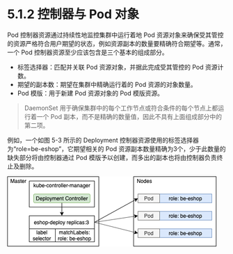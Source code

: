 [1]: /images/chapter_5/Deployment控制器示例.png

# 5.1.2 控制器与 Pod 对象

Pod 控制器资源通过持续性地监控集群中运行着地 Pod 资源对象来确保受其管控的资源严格符合用户期望的状态，例如资源副本的数量要精确符合期望等。通常，一个 Pod 控制器资源至少应该包含是三个基本的组成部分。

* 标签选择器：匹配并关联 Pod 资源对象，并据此完成受其管控的 Pod 资源计数。
* 期望的副本数：期望在集群中精确运行着的 Pod 资源的对象数量。
* Pod 模版：用于新建 Pod 资源对象的 Pod 模版资源。

> DaemonSet 用于确保集群中的每个工作节点或符合条件的每个节点上都运行着一个 Pod 副本，而不是精确的数量值，因此不具有上面组成部分中的第二项。

例如，一个如图 5-3 所示的 Deployment 控制器资源使用的标签选择器为“role=be-eshop”，它期望相关的 Pod 资源副本数量精确为3个，少于此数量的缺失部分将由控制器通过 Pod 模版予以创建，而多出的副本也将由控制器负责终止及删除。

![Deployment 控制器示例][1]